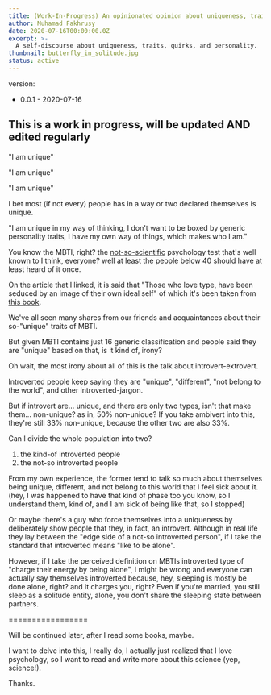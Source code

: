```yaml
---
title: (Work-In-Progress) An opinionated opinion about uniqueness, traits, and quirks of a mere mortal
author: Muhamad Fakhrusy
date: 2020-07-16T00:00:00.0Z
excerpt: >-
  A self-discourse about uniqueness, traits, quirks, and personality.
thumbnail: butterfly_in_solitude.jpg
status: active
---
```


version:

- 0.0.1 - 2020-07-16

## This is a work in progress, will be updated AND edited regularly

"I am unique"

"I am unique"

"I am unique"

I bet most (if not every) people has in a way or two declared themselves is unique.

"I am unique in my way of thinking, I don't want to be boxed by generic personality traits, I have my own way of things, which makes who I am."

You know the MBTI, right? the [not-so-scientific](https://www.psychologytoday.com/us/blog/give-and-take/201309/goodbye-mbti-the-fad-won-t-die) psychology test that's well known to I think, everyone? well at least the people below 40 should have at least heard of it once.

On the article that I linked, it is said that "Those who love type, have been seduced by an image of their own ideal self" of which it's been taken from [this book](https://www.amazon.com/The-Cult-Personality-Testing-Misunderstand/dp/0743280725/ref=sr_1_1?ie=UTF8&qid=1379425648&sr=8-1&keywords=cult+of+personality+testing).

We've all seen many shares from our friends and acquaintances about their so-"unique" traits of MBTI.

But given MBTI contains just 16 generic classification and people said they are "unique" based on that, is it kind of, irony?

Oh wait, the most irony about all of this is the talk about introvert-extrovert.

Introverted people keep saying they are "unique", "different", "not belong to the world", and other introverted-jargon.

But if introvert are... unique, and there are only two types, isn't that make them... non-unique? as in, 50% non-unique? If you take ambivert into this, they're still 33% non-unique, because the other two are also 33%.

Can I divide the whole population into two?

1. the kind-of introverted people
2. the not-so introverted people

From my own experience, the former tend to talk so much about themselves being unique, different, and not belong to this world that I feel sick about it. (hey, I was happened to have that kind of phase too you know, so I understand them, kind of, and I am sick of being like that, so I stopped)

Or maybe there's a guy who force themselves into a uniqueness by deliberately show people that they, in fact, an introvert. Although in real life they lay between the "edge side of a not-so introverted person", if I take the standard that introverted means "like to be alone".

However, if I take the perceived definition on MBTIs introverted type of "charge their energy by being alone", I might be wrong and everyone can actually say themselves introverted because, hey, sleeping is mostly be done alone, right? and it charges you, right? Even if you're married, you still sleep as a solitude entity, alone, you don't share the sleeping state between partners.

=================

Will be continued later, after I read some books, maybe.

I want to delve into this, I really do, I actually just realized that I love psychology, so I want to read and write more about this science (yep, science!).

Thanks.
